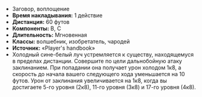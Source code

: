 - Заговор, воплощение
- **Время накладывания:** 1 действие
- **Дистанция:** 60 футов
- **Компоненты:** В, С
- **Длительность:** Мгновенная
- **Классы:** волшебник, изобретатель, чародей
- **Источник:** «Player's handbook»
- Холодный сине-белый луч устремляется к существу, находящемуся в пределах дистанции. Совершите по цели дальнобойную атаку заклинанием. При попадании она получает урон холодом 1к8, а скорость до начала вашего следующего хода уменьшается на 10 футов.
Урон от заклинания увеличивается на 1к8, когда вы достигаете 5-го уровня (2к8), 11-го уровня (3к8) и 17-го уровня (4к8).